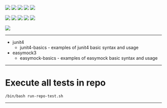 ![](https://img.shields.io/badge/language-java-blue)
![](https://img.shields.io/badge/technology-junit5,%20junit4,%20mockito3,%20easymock3-blue)
![](https://img.shields.io/badge/development%20year-2020-orange)
![](https://img.shields.io/badge/contributor-shijian%20su-purple)
![](https://img.shields.io/badge/license-MIT-lightgrey)

![](https://img.shields.io/github/languages/top/shijiansu/)
![](https://img.shields.io/github/languages/count/shijiansu/)
![](https://img.shields.io/github/languages/code-size/shijiansu/)
![](https://img.shields.io/github/repo-size/shijiansu/)
![](https://img.shields.io/github/last-commit/shijiansu/?color=red)

![](https://github.com/shijiansu//workflows/ci%20build/badge.svg)

--------------------------------------------------------------------------------

- junit4
  - junit4-basics - examples of junit4 basic syntax and usage
- easymock3
  - easymock-basics - examples of easymock basic syntax and usage

--------------------------------------------------------------------------------

# Execute all tests in repo

`/bin/bash run-repo-test.sh`

--------------------------------------------------------------------------------
